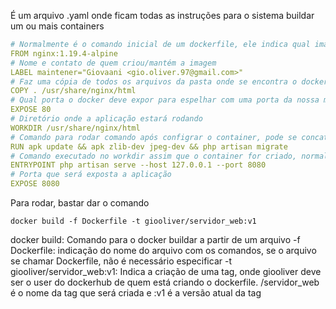 É um arquivo .yaml onde ficam todas as instruções para o sistema buildar um ou mais containers

``` YAML
# Normalmente é o comando inicial de um dockerfile, ele indica qual imagem vai ser o ponto inicial que nossa imagem irá usar. Nesse caso a imagem será construida a partir a versão 1.19.4 do NGINX
FROM nginx:1.19.4-alpine
# Nome e contato de quem criou/mantém a imagem
LABEL maintener="Giovaani <gio.oliver.97@gmail.com>"
# Faz uma cópia de todos os arquivos da pasta onde se encontra o dockerfile para a pasta dentro do container, normalmente é nessa pasta onde estarão os volumes criados
COPY . /usr/share/nginx/html
# Qual porta o docker deve expor para espelhar com uma porta da nossa máquina 
EXPOSE 80
# Diretório onde a aplicação estará rodando
WORKDIR /usr/share/nginx/html
# Comando para rodar comando após configrar o container, pode se concatenar comandos com o &&, quando se usa uma versão alpine, se usa o APK ao invés de APT
RUN apk update && apk zlib-dev jpeg-dev && php artisan migrate 
# Comando executado no workdir assim que o container for criado, normalmente algum comando para iniciar a aplicação
ENTRYPOINT php artisan serve --host 127.0.0.1 --port 8080
# Porta que será exposta a aplicação
EXPOSE 8080
```

Para rodar, bastar dar o comando

`docker build -f Dockerfile -t giooliver/servidor_web:v1`

docker build: Comando para o docker buildar a partir de um arquivo
-f Dockerfile: indicação do nome do arquivo com os comandos, se o arquivo se chamar Dockerfile, não é necessário especificar
-t giooliver/servidor_web:v1: Indica a criação de uma tag, onde giooliver deve ser o user do dockerhub de quem está criando o dockerfile. /servidor_web é o nome da tag que será criada e :v1 é a versão atual da tag

